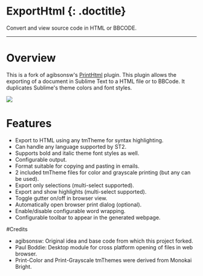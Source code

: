 # ExportHtml {: .doctitle}
Convert and view source code in HTML or BBCODE.

---

# Overview
This is a fork of agibsonsw's [PrintHtml](https://github.com/agibsonsw/PrintHtml) plugin.  This plugin allows the exporting of a document in Sublime Text to a HTML file or to BBCode.  It duplicates Sublime's theme colors and font styles.

<img src="http://dl.dropbox.com/u/342698/ExportHtml/preview.png" border="0"/>

# Features
- Export to HTML using any tmTheme for syntax highlighting.
- Can handle any language supported by ST2.
- Supports bold and italic theme font styles as well.
- Configurable output.
- Format suitable for copying and pasting in emails.
- 2 included tmTheme files for color and grayscale printing (but any can be used).
- Export only selections (multi-select supported).
- Export and show highlights (multi-select supported).
- Toggle gutter on/off in browser view.
- Automatically open browser print dialog (optional).
- Enable/disable configurable word wrapping.
- Configurable toolbar to appear in the generated webpage.

#Credits
- agibsonsw: Original idea and base code from which this project forked.
- Paul Boddie: Desktop module for cross platform opening of files in web browser.
- Print-Color and Print-Grayscale tmThemes were derived from Monokai Bright.
